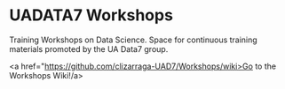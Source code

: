 # UADATA7 Workshops
Training Workshops on Data Science.
Space for continuous training materials promoted by the UA Data7 group.

<a href="https://github.com/clizarraga-UAD7/Workshops/wiki>Go to the Workshops Wiki!/a>
